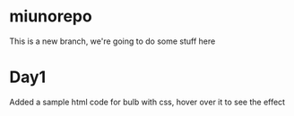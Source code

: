 # miunorepo

This is a new branch, we're going to do some stuff here


# Day1
Added a sample html code for bulb with css, hover over it to see the effect
